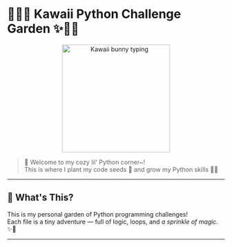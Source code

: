 # 🌸🐍✨ Kawaii Python Challenge Garden ✨🐍🌸

<p align="center">
  <img src="https://media.giphy.com/media/hvRJCLFzcasrR4ia7z/giphy.gif" width="250" alt="Kawaii bunny typing" />
</p>

> 🍓 Welcome to my cozy lil’ Python corner~!  
> This is where I plant my code seeds 🌱 and grow my Python skills 🌼✨

---

## 💖 What's This?

This is my personal garden of Python programming challenges!  
Each file is a tiny adventure — full of logic, loops, and *a sprinkle of magic*. ✨🐇

---

